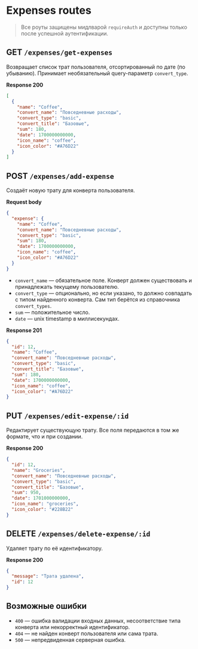 # Expenses routes

> Все роуты защищены мидлварой `requireAuth` и доступны только после успешной аутентификации.

## GET `/expenses/get-expenses`
Возвращает список трат пользователя, отсортированный по дате (по убыванию). Принимает необязательный query-параметр `convert_type`.

**Response 200**
```json
[
  {
    "name": "Coffee",
    "convert_name": "Повседневные расходы",
    "convert_type": "basic",
    "convert_title": "Базовые",
    "sum": 180,
    "date": 1700000000000,
    "icon_name": "coffee",
    "icon_color": "#A76D22"
  }
]
```

## POST `/expenses/add-expense`
Создаёт новую трату для конверта пользователя.

**Request body**
```json
{
  "expense": {
    "name": "Coffee",
    "convert_name": "Повседневные расходы",
    "convert_type": "basic",
    "sum": 180,
    "date": 1700000000000,
    "icon_name": "coffee",
    "icon_color": "#A76D22"
  }
}
```

- `convert_name` — обязательное поле. Конверт должен существовать и принадлежать текущему пользователю.
- `convert_type` — опционально, но если указано, то должно совпадать с типом найденного конверта. Сам тип берётся из справочника `convert_types`.
- `sum` — положительное число.
- `date` — unix timestamp в миллисекундах.

**Response 201**
```json
{
  "id": 12,
  "name": "Coffee",
  "convert_name": "Повседневные расходы",
  "convert_type": "basic",
  "convert_title": "Базовые",
  "sum": 180,
  "date": 1700000000000,
  "icon_name": "coffee",
  "icon_color": "#A76D22"
}
```

## PUT `/expenses/edit-expense/:id`
Редактирует существующую трату. Все поля передаются в том же формате, что и при создании.

**Response 200**
```json
{
  "id": 12,
  "name": "Groceries",
  "convert_name": "Повседневные расходы",
  "convert_type": "basic",
  "convert_title": "Базовые",
  "sum": 950,
  "date": 1701000000000,
  "icon_name": "groceries",
  "icon_color": "#228B22"
}
```

## DELETE `/expenses/delete-expense/:id`
Удаляет трату по её идентификатору.

**Response 200**
```json
{
  "message": "Трата удалена",
  "id": 12
}
```

## Возможные ошибки
- `400` — ошибка валидации входных данных, несоответствие типа конверта или некорректный идентификатор.
- `404` — не найден конверт пользователя или сама трата.
- `500` — непредвиденная серверная ошибка.
